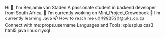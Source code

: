 Hi 👋, I'm Benjamin van Staden
A passionate student in backend developer from South Africa.
🔭 I’m currently working on Mini_Project_Crowdbook
🌱 I’m currently learning Java
📫 How to reach me u04882530@tuks.co.za
Connect with me:
props.username
Languages and Tools:
cplusplus
css3
html5
java
linux
mysql
